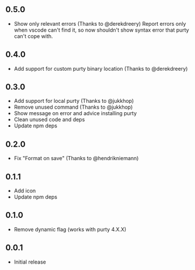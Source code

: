 ## 0.5.0
- Show only relevant errors (Thanks to @derekdreery)
Report errors only when vscode can't find it, so now shouldn't show syntax error that purty can't cope with.

## 0.4.0
- Add support for custom purty binary location (Thanks to @derekdreery)

## 0.3.0
- Add support for local purty (Thanks to @jukkhop)
- Remove unused command (Thanks to @jukkhop)
- Show message on error and advice installing purty
- Clean unused code and deps
- Update npm deps

## 0.2.0
- Fix "Format on save" (Thanks to @hendrikniemann)

## 0.1.1
- Add icon
- Update npm deps

## 0.1.0
- Remove dynamic flag (works with purty 4.X.X)

## 0.0.1
- Initial release
